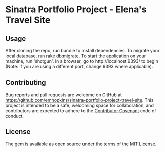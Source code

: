 # Sinatra Portfolio Project - Elena's Travel Site

## Usage

After cloning the repo, run bundle to install dependencies. To migrate your local database, run rake db:migrate. To start the application on your machine, run 'shotgun'.  In a browser, go to http://localhost:9393/ to begin (Note: if you are using a different port, change 9393 where applicable).

## Contributing

Bug reports and pull requests are welcome on GitHub at https://github.com/emhopkins/sinatra-portfolio-project-travel-site. This project is intended to be a safe, welcoming space for collaboration, and contributors are expected to adhere to the [Contributor Covenant](contributor-covenant.org) code of conduct.


## License

The gem is available as open source under the terms of the [MIT License](http://opensource.org/licenses/MIT).